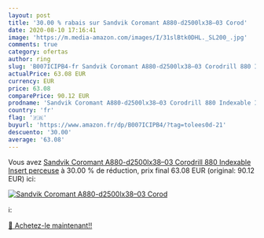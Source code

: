 ```yaml
---
layout: post
title: '30.00 % rabais sur Sandvik Coromant A880-d2500lx38–03 Corod'
date: 2020-08-10 17:16:41
image: 'https://m.media-amazon.com/images/I/31slBtk0DHL._SL200_.jpg'
comments: true
category: ofertas
author: ring
slug: 'B007ICIPB4-fr Sandvik Coromant A880-d2500lx38–03 Corodrill 880 Indexable Insert perceuse'
actualPrice: 63.08 EUR
currency: EUR
price: 63.08
comparePrice: 90.12 EUR
prodname: 'Sandvik Coromant A880-d2500lx38–03 Corodrill 880 Indexable Insert perceuse'
country: 'fr'
flag: '🇫🇷'
buyurl: 'https://www.amazon.fr/dp/B007ICIPB4/?tag=tolees0d-21'
descuento: '30.00'
average: '63.08'
---
```


Vous avez [Sandvik Coromant A880-d2500lx38–03 Corodrill 880 Indexable Insert perceuse](https://www.amazon.fr/dp/B007ICIPB4/?tag=tolees0d-21)  à  30.00 % de réduction, prix final  63.08 EUR (original: 90.12 EUR) ici:

[![Sandvik Coromant A880-d2500lx38–03 Corod](https://m.media-amazon.com/images/I/31slBtk0DHL._SL200_.jpg)](https://www.amazon.fr/dp/B007ICIPB4/?tag=tolees0d-21)

ℹ️:


[🛒 Achetez-le maintenant!!](https://www.amazon.fr/dp/B007ICIPB4/?tag=tolees0d-21)
